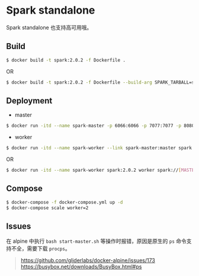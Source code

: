 # Spark standalone

Spark standalone 也支持高可用哦。


## Build

```bash
$ docker build -t spark:2.0.2 -f Dockerfile .
```

OR

```bash
$ docker build -t spark:2.0.2 -f Dockerfile --build-arg SPARK_TARBALL=spark-2.0.2-bin-hadoop2.7.tgz .
```


## Deployment

- master

```bash
$ docker run -itd --name spark-master -p 6066:6066 -p 7077:7077 -p 8080:8080 spark:2.0.2 master
```

- worker

```bash
$ docker run -itd --name spark-worker --link spark-master:master spark:2.0.2 worker spark://master:7077
```

OR

```bash
$ docker run -itd --name spark-worker spark:2.0.2 worker spark://[MASTER-IP]:[MASTER-POST]
```


## Compose

```bash
$ docker-compose -f docker-compose.yml up -d
$ docker-compose scale worker=2
```


## Issues 

在 alpine 中执行 `bash start-master.sh` 等操作时报错，原因是原生的 `ps` 命令支持不全，需要下载 `procps`。

> https://github.com/gliderlabs/docker-alpine/issues/173
> https://busybox.net/downloads/BusyBox.html#ps